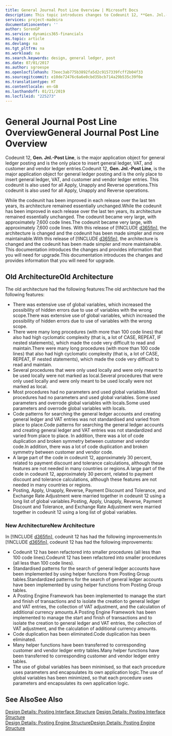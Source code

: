 ```yaml
---
title: General Journal Post Line Overview | Microsoft Docs
description: This topic introduces changes to Codeunit 12, **Gen. Jnl.-Post Line**, which is the major application object for general ledger posting and is the only place to insert general ledger, VAT, and customer and vendor ledger entries.
services: project-madeira
documentationcenter: ''
author: SorenGP
ms.service: dynamics365-financials
ms.topic: article
ms.devlang: na
ms.tgt_pltfrm: na
ms.workload: na
ms.search.keywords: design, general ledger, post
ms.date: 07/01/2017
ms.author: sgroespe
ms.openlocfilehash: 73eec3ab775b3892fa5d2c9157339fcff2b04f33
ms.sourcegitcommit: e10de72476c6a6e0cbd35bcb714a29b535c39f0e
ms.translationtype: HT
ms.contentlocale: en-GB
ms.lasthandoff: 01/21/2019
ms.locfileid: "225273"
---
```

# <a name="general-journal-post-line-overview"></a><span data-ttu-id="3d49d-103">General Journal Post Line Overview</span><span class="sxs-lookup"><span data-stu-id="3d49d-103">General Journal Post Line Overview</span></span>
<span data-ttu-id="3d49d-104">Codeunit 12, **Gen. Jnl.-Post Line**, is the major application object for general ledger posting and is the only place to insert general ledger, VAT, and customer and vendor ledger entries.</span><span class="sxs-lookup"><span data-stu-id="3d49d-104">Codeunit 12, **Gen. Jnl.-Post Line**, is the major application object for general ledger posting and is the only place to insert general ledger, VAT, and customer and vendor ledger entries.</span></span> <span data-ttu-id="3d49d-105">This codeunit is also used for all Apply, Unapply and Reverse operations.</span><span class="sxs-lookup"><span data-stu-id="3d49d-105">This codeunit is also used for all Apply, Unapply and Reverse operations.</span></span>  
  
<span data-ttu-id="3d49d-106">While the codeunit has been improved in each release over the last ten years, its architecture remained essentially unchanged.</span><span class="sxs-lookup"><span data-stu-id="3d49d-106">While the codeunit has been improved in each release over the last ten years, its architecture remained essentially unchanged.</span></span> <span data-ttu-id="3d49d-107">The codeunit became very large, with approximately 7,600 code lines.</span><span class="sxs-lookup"><span data-stu-id="3d49d-107">The codeunit became very large, with approximately 7,600 code lines.</span></span> <span data-ttu-id="3d49d-108">With this release of [!INCLUDE [d365fin](includes/d365fin_md.md)], the architecture is changed and the codeunit has been made simpler and more maintainable.</span><span class="sxs-lookup"><span data-stu-id="3d49d-108">With this release of [!INCLUDE [d365fin](includes/d365fin_md.md)], the architecture is changed and the codeunit has been made simpler and more maintainable.</span></span> <span data-ttu-id="3d49d-109">This documentation introduces the changes and provides information that you will need for upgrade.</span><span class="sxs-lookup"><span data-stu-id="3d49d-109">This documentation introduces the changes and provides information that you will need for upgrade.</span></span>  
  
## <a name="old-architecture"></a><span data-ttu-id="3d49d-110">Old Architecture</span><span class="sxs-lookup"><span data-stu-id="3d49d-110">Old Architecture</span></span>  
<span data-ttu-id="3d49d-111">The old architecture had the following features:</span><span class="sxs-lookup"><span data-stu-id="3d49d-111">The old architecture had the following features:</span></span>  
  
* <span data-ttu-id="3d49d-112">There was extensive use of global variables, which increased the possibility of hidden errors due to use of variables with the wrong scope.</span><span class="sxs-lookup"><span data-stu-id="3d49d-112">There was extensive use of global variables, which increased the possibility of hidden errors due to use of variables with the wrong scope.</span></span>  
* <span data-ttu-id="3d49d-113">There were many long procedures (with more than 100 code lines) that also had high cyclomatic complexity (that is, a lot of CASE, REPEAT, IF nested statements), which made the code very difficult to read and maintain.</span><span class="sxs-lookup"><span data-stu-id="3d49d-113">There were many long procedures (with more than 100 code lines) that also had high cyclomatic complexity (that is, a lot of CASE, REPEAT, IF nested statements), which made the code very difficult to read and maintain.</span></span>  
* <span data-ttu-id="3d49d-114">Several procedures that were only used locally and were only meant to be used locally were not marked as local.</span><span class="sxs-lookup"><span data-stu-id="3d49d-114">Several procedures that were only used locally and were only meant to be used locally were not marked as local.</span></span>  
* <span data-ttu-id="3d49d-115">Most procedures had no parameters and used global variables.</span><span class="sxs-lookup"><span data-stu-id="3d49d-115">Most procedures had no parameters and used global variables.</span></span> <span data-ttu-id="3d49d-116">Some used parameters and overrode global variables with locals.</span><span class="sxs-lookup"><span data-stu-id="3d49d-116">Some used parameters and overrode global variables with locals.</span></span>  
* <span data-ttu-id="3d49d-117">Code patterns for searching the general ledger accounts and creating general ledger and VAT entries was not standardised and varied from place to place.</span><span class="sxs-lookup"><span data-stu-id="3d49d-117">Code patterns for searching the general ledger accounts and creating general ledger and VAT entries was not standardized and varied from place to place.</span></span> <span data-ttu-id="3d49d-118">In addition, there was a lot of code duplication and broken symmetry between customer and vendor code.</span><span class="sxs-lookup"><span data-stu-id="3d49d-118">In addition, there was a lot of code duplication and broken symmetry between customer and vendor code.</span></span>  
* <span data-ttu-id="3d49d-119">A large part of the code in codeunit 12, approximately 30 percent, related to payment discount and tolerance calculations, although these features are not needed in many countries or regions.</span><span class="sxs-lookup"><span data-stu-id="3d49d-119">A large part of the code in codeunit 12, approximately 30 percent, related to payment discount and tolerance calculations, although these features are not needed in many countries or regions.</span></span>  
* <span data-ttu-id="3d49d-120">Posting, Apply, Unapply, Reverse, Payment Discount and Tolerance, and Exchange Rate Adjustment were married together in codeunit 12 using a long list of global variables.</span><span class="sxs-lookup"><span data-stu-id="3d49d-120">Posting, Apply, Unapply, Reverse, Payment Discount and Tolerance, and Exchange Rate Adjustment were married together in codeunit 12 using a long list of global variables.</span></span>  
  
### <a name="new-architecture"></a><span data-ttu-id="3d49d-121">New Architecture</span><span class="sxs-lookup"><span data-stu-id="3d49d-121">New Architecture</span></span>  
<span data-ttu-id="3d49d-122">In [!INCLUDE [d365fin](includes/d365fin_md.md)], codeunit 12 has had the following improvements:</span><span class="sxs-lookup"><span data-stu-id="3d49d-122">In [!INCLUDE [d365fin](includes/d365fin_md.md)], codeunit 12 has had the following improvements:</span></span>  
  
* <span data-ttu-id="3d49d-123">Codeunit 12 has been refactored into smaller procedures (all less than 100 code lines).</span><span class="sxs-lookup"><span data-stu-id="3d49d-123">Codeunit 12 has been refactored into smaller procedures (all less than 100 code lines).</span></span>  
* <span data-ttu-id="3d49d-124">Standardised patterns for the search of general ledger accounts have been implemented by using helper functions from Posting Group tables.</span><span class="sxs-lookup"><span data-stu-id="3d49d-124">Standardized patterns for the search of general ledger accounts have been implemented by using helper functions from Posting Group tables.</span></span>  
* <span data-ttu-id="3d49d-125">A Posting Engine Framework has been implemented to manage the start and finish of transactions and to isolate the creation to general ledger and VAT entries, the collection of VAT adjustment, and the calculation of additional currency amounts.</span><span class="sxs-lookup"><span data-stu-id="3d49d-125">A Posting Engine Framework has been implemented to manage the start and finish of transactions and to isolate the creation to general ledger and VAT entries, the collection of VAT adjustment, and the calculation of additional currency amounts.</span></span>  
* <span data-ttu-id="3d49d-126">Code duplication has been eliminated.</span><span class="sxs-lookup"><span data-stu-id="3d49d-126">Code duplication has been eliminated.</span></span>  
* <span data-ttu-id="3d49d-127">Many helper functions have been transferred to corresponding customer and vendor ledger entry tables.</span><span class="sxs-lookup"><span data-stu-id="3d49d-127">Many helper functions have been transferred to corresponding customer and vendor ledger entry tables.</span></span>  
* <span data-ttu-id="3d49d-128">The use of global variables has been minimised, so that each procedure uses parameters and encapsulates its own application logic.</span><span class="sxs-lookup"><span data-stu-id="3d49d-128">The use of global variables has been minimized, so that each procedure uses parameters and encapsulates its own application logic.</span></span>  
  
## <a name="see-also"></a><span data-ttu-id="3d49d-129">See Also</span><span class="sxs-lookup"><span data-stu-id="3d49d-129">See Also</span></span>  
<span data-ttu-id="3d49d-130">[Design Details: Posting Interface Structure](design-details-posting-interface-structure.md) </span><span class="sxs-lookup"><span data-stu-id="3d49d-130">[Design Details: Posting Interface Structure](design-details-posting-interface-structure.md) </span></span>  
[<span data-ttu-id="3d49d-131">Design Details: Posting Engine Structure</span><span class="sxs-lookup"><span data-stu-id="3d49d-131">Design Details: Posting Engine Structure</span></span>](design-details-posting-engine-structure.md)
